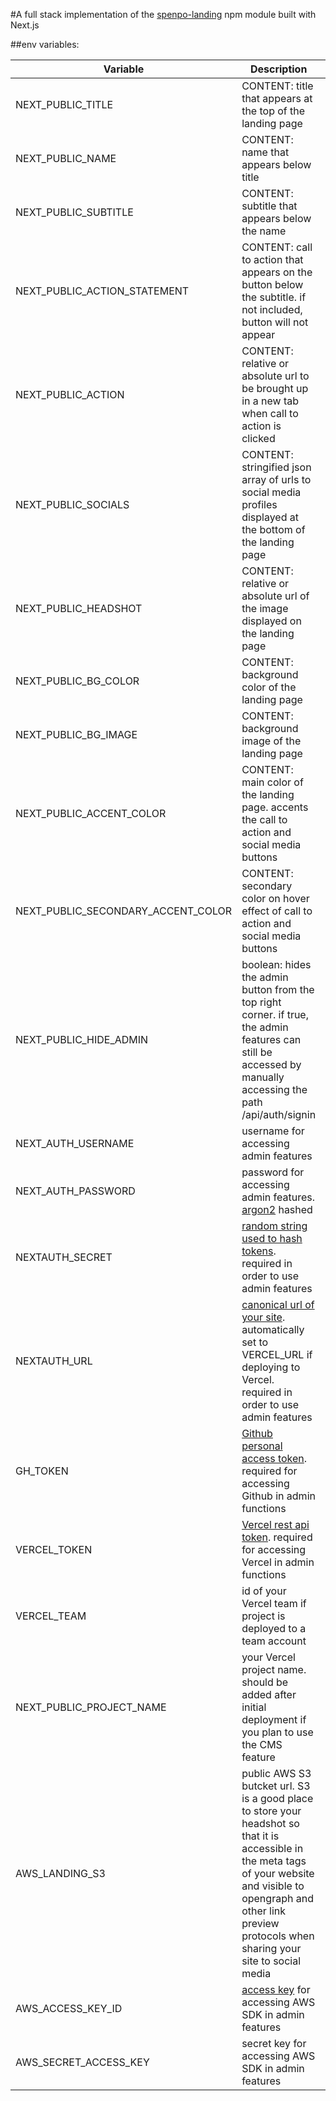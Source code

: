#A full stack implementation of the [spenpo-landing](https://www.npmjs.com/package/spenpo-landing) npm module built with Next.js

##env variables:

| Variable                           | Description                                                                                                                                                                                                                     | Reqired |
| ---------------------------------- | ------------------------------------------------------------------------------------------------------------------------------------------------------------------------------------------------------------------------------- | ------- |
| NEXT_PUBLIC_TITLE                  | CONTENT: title that appears at the top of the landing page                                                                                                                                                                      | yes     |
| NEXT_PUBLIC_NAME                   | CONTENT: name that appears below title                                                                                                                                                                                          | yes     |
| NEXT_PUBLIC_SUBTITLE               | CONTENT: subtitle that appears below the name                                                                                                                                                                                   | yes     |
| NEXT_PUBLIC_ACTION_STATEMENT       | CONTENT: call to action that appears on the button below the subtitle. if not included, button will not appear                                                                                                                  | no      |
| NEXT_PUBLIC_ACTION                 | CONTENT: relative or absolute url to be brought up in a new tab when call to action is clicked                                                                                                                                  | no      |
| NEXT_PUBLIC_SOCIALS                | CONTENT: stringified json array of urls to social media profiles displayed at the bottom of the landing page                                                                                                                    | no      |
| NEXT_PUBLIC_HEADSHOT               | CONTENT: relative or absolute url of the image displayed on the landing page                                                                                                                                                    | yes     |
| NEXT_PUBLIC_BG_COLOR               | CONTENT: background color of the landing page                                                                                                                                                                                   | no      |
| NEXT_PUBLIC_BG_IMAGE               | CONTENT: background image of the landing page                                                                                                                                                                                   | no      |
| NEXT_PUBLIC_ACCENT_COLOR           | CONTENT: main color of the landing page. accents the call to action and social media buttons                                                                                                                                    | no      |
| NEXT_PUBLIC_SECONDARY_ACCENT_COLOR | CONTENT: secondary color on hover effect of call to action and social media buttons                                                                                                                                             | no      |
| NEXT_PUBLIC_HIDE_ADMIN             | boolean: hides the admin button from the top right corner. if true, the admin features can still be accessed by manually accessing the path /api/auth/signin                                                                    | no      |
| NEXT_AUTH_USERNAME                 | username for accessing admin features                                                                                                                                                                                           | no      |
| NEXT_AUTH_PASSWORD                 | password for accessing admin features. [argon2](https://argon2.online/) hashed                                                                                                                                                  | no      |
| NEXTAUTH_SECRET                    | [random string used to hash tokens](https://next-auth.js.org/configuration/options#secret). required in order to use admin features                                                                                             | no      |
| NEXTAUTH_URL                       | [canonical url of your site](https://next-auth.js.org/configuration/options#nextauth_url). automatically set to VERCEL_URL if deploying to Vercel. required in order to use admin features                                      | no      |
| GH_TOKEN                           | [Github personal access token](https://github.com/settings/tokens). required for accessing Github in admin functions                                                                                                            | no      |
| VERCEL_TOKEN                       | [Vercel rest api token](https://vercel.com/account/tokens). required for accessing Vercel in admin functions                                                                                                                    | no      |
| VERCEL_TEAM                        | id of your Vercel team if project is deployed to a team account                                                                                                                                                                 | no      |
| NEXT_PUBLIC_PROJECT_NAME           | your Vercel project name. should be added after initial deployment if you plan to use the CMS feature                                                                                                                           | no      |
| AWS_LANDING_S3                     | public AWS S3 butcket url. S3 is a good place to store your headshot so that it is accessible in the meta tags of your website and visible to opengraph and other link preview protocols when sharing your site to social media | no      |
| AWS_ACCESS_KEY_ID                  | [access key](https://docs.aws.amazon.com/IAM/latest/UserGuide/id_credentials_access-keys.html?icmpid=docs_iam_console#Using_CreateAccessKey) for accessing AWS SDK in admin features                                            | no      |
| AWS_SECRET_ACCESS_KEY              | secret key for accessing AWS SDK in admin features                                                                                                                                                                              | no      |
